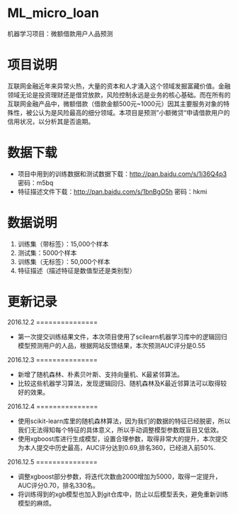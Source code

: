 # ML_micro_loan
机器学习项目：微额借款用户人品预测
# 项目说明
互联网金融近年来异常火热，大量的资本和人才涌入这个领域发掘富藏价值。金融领域无论是投资理财还是借贷放款，风险控制永远是业务的核心基础。而在所有的互联网金融产品中，微额借款（借款金额500元~1000元）因其主要服务对象的特殊性，被公认为是风险最高的细分领域。本项目是预测”小额微贷“申请借款用户的信用状况，以分析其是否逾期。
# 数据下载
- 项目中用到的训练数据和测试数据下载：http://pan.baidu.com/s/1i36Q4p3 密码：m5bq
- 特征描述文件下载：http://pan.baidu.com/s/1bnBgO5h 密码：hkmi
# 数据说明
1. 训练集（带标签）：15,000个样本
2. 测试集：5000个样本
3. 训练集（无标签）：50,000个样本
4. 特征描述（描述特征是数值型还是类别型）

# 更新记录
2016.12.2 ===============
- 第一次提交训练结果文件，本次项目使用了scilearn机器学习库中的逻辑回归模型预测用户的人品，根据网站反馈结果，本次预测AUC评分是0.55

2016.12.3 ===============
- 新增了随机森林、朴素贝叶斯、支持向量机、K最紧邻算法。
- 比较这些机器学习算法，发现逻辑回归、随机森林及K最近邻算法可以取得较好的效果。

2016.12.4 ===============
- 使用scikit-learn库里的随机森林算法，因为我们的数据的特征已经脱密，所以我们无法得知每个特征的具体意义，所以手动调整模型参数既盲目又低效。
- 使用xgboost库进行生成模型，设置合理参数，取得非常大的提升，本次提交为本人提交中历史最高，AUC评分达到0.69,排名360，已经进入前50%.

2016.12.5 ===============
- 调整xgboost部分参数，将迭代次数由2000增加为5000，取得一定提升，AUC评分0.70，排名330名。
- 将训练得到的xgb模型也加入到git仓库中，防止以后模型丢失，避免重新训练模型的麻烦。

